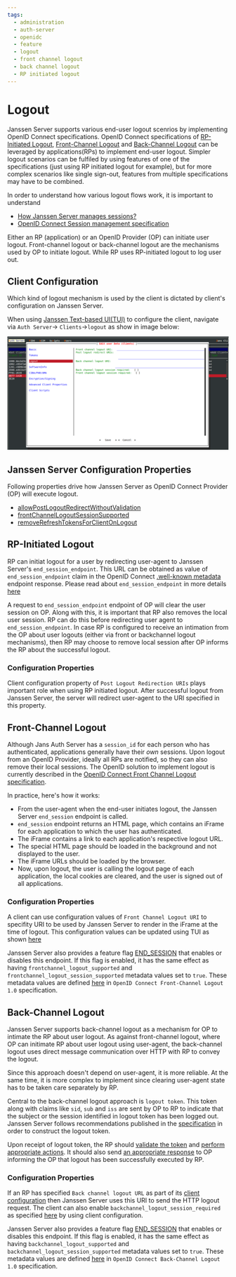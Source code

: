```yaml
---
tags:
  - administration
  - auth-server
  - openidc
  - feature
  - logout
  - front channel logout
  - back channel logout
  - RP initiated logout
---
```


# Logout

Janssen Server supports various end-user logout scenrios by implementing OpenID Connect specifications. OpenID Connect 
specifications of [RP-Initiated Logout](https://openid.net/specs/openid-connect-rpinitiated-1_0.html), 
[Front-Channel Logout](https://openid.net/specs/openid-connect-frontchannel-1_0.html) and 
[Back-Channel Logout](https://openid.net/specs/openid-connect-backchannel-1_0.html) can be leveraged by 
applications(RPs) to implement end-user logout. Simpler logout scenarios can be fulfiled by using features of one of the 
specifications (just using RP initiated logout for example), but for more complex scenarios like single sign-out,
features from multiple specifications may have to be combined. 

In order to understand how various logout flows work, it is important to understand 

- [How Janssen Server manages sessions?](https://docs.jans.io/v1.0.14/admin/auth-server/session-management/)
- [OpenID Connect Session management specification](https://openid.net/specs/openid-connect-session-1_0.html)

Either an RP (application) or an OpenID Provider (OP) can initiate user logout. Front-channel logout or back-channel
logout are the mechanisms used by OP to initiate logout. While RP uses RP-initiated logout to log user out.

## Client Configuration

Which kind of logout mechanism is used by the client is dictated by client's configuration on Janssen Server. 

When using
[Janssen Text-based UI(TUI)](../../config-guide/jans-tui/README.md) to configure the client, navigate via `Auth Server`->
`Clients`->`logout` as show in image below:

![](../../../../assets/image-logout-client-config.png)

## Janssen Server Configuration Properties

Following properties drive how Janssen Server as OpenID Connect Provider (OP) will execute logout.

- [allowPostLogoutRedirectWithoutValidation](../../../reference/json/properties/janssenauthserver-properties.md#allowpostlogoutredirectwithoutvalidation)
- [frontChannelLogoutSessionSupported](../../../reference/json/properties/janssenauthserver-properties.md#frontchannellogoutsessionsupported)
- [removeRefreshTokensForClientOnLogout](../../../reference/json/properties/janssenauthserver-properties.md#removerefreshtokensforclientonlogout)

## RP-Initiated Logout

RP can initiat logout for a user by redirecting user-agent to Janssen Server's `end_session_endpoint`. This URL can be
obtained as value of `end_session_endpoint` claim in the OpenID Connect
[.well-known metadata](../../endpoints/configuration.md) endpoint response. Please read about `end_session_endpoint` in
more details [here](../../endpoints/end-session.md)

A request to `end_session_endpoint` endpoint of OP will clear the user session on OP. Along with this, it is important
that RP also removes the local user session. RP can do this before redirecting user agent to `end_session_endpoint`. In
case RP is configured to receive an intimation from the OP about user logouts
(either via front or backchannel logout mechanisms), then RP may choose to remove local session after OP informs
the RP about the successful logout.

### Configuration Properties

Client configuration property of `Post Logout Redirection URIs` plays important role when using RP initiated logout. 
After successful logout from Janssen Server, the server will redirect user-agent to the URI specified in this property.

## Front-Channel Logout

Although Jans Auth Server has a `session_id` for each person who has authenticated,
applications generally have their *own* sessions. Upon logout from an OpenID Provider, ideally all RPs are notified,
so they can also remove their local sessions. The OpenID solution to implement logout is currently described in
the [OpenID Connect Front Channel Logout specification](http://openid.net/specs/openid-connect-frontchannel-1_0.html).

In practice, here's how it works:

- From the user-agent when the end-user initiates logout, the Janssen Server `end_session` endpoint is called. 
- `end_session` endpoint returns an HTML page, which contains an iFrame for each application to
  which the user has authenticated.
- The iFrame contains a link to each application's respective logout URL.
- The special HTML page should be loaded in the background and not displayed to the user.
- The iFrame URLs should be loaded by the browser.
- Now, upon logout, the user is calling the logout page of each application, the local cookies are cleared, 
and the user is signed out of all applications.

### Configuration Properties

A client can use configuration values of `Front Channel Logout URI` to specifity URI to be used by Janssen Server to 
render in the iFrame at the time of logout. This 
configuration values can be updated using TUI as shown [here](#client-configuration) 

Janssen Server also provides a feature flag 
[END_SESSION](../../../reference/json/feature-flags/janssenauthserver-feature-flags.md#endsession) 
that enables or disables this endpoint. If this flag is enabled, it has the same effect as having 
`frontchannel_logout_supported` and `frontchannel_logout_session_supported` metadata values set to `true`. These
metadata values are defined [here](https://openid.net/specs/openid-connect-frontchannel-1_0.html#OPLogout) in 
`OpenID Connect Front-Channel Logout 1.0` specification.

## Back-Channel Logout

Janssen Server supports back-channel logout as a mechanism for OP to intimate the RP about user logout. As against 
front-channel logout, where OP can initimate RP about user logout using user-agent, the back-channel logout uses
direct message communication over HTTP with RP to convey the logout. 

Since this approach doesn't depend on user-agent, it is more reliable. At the same time, it is more complex to implement
since clearing user-agent state has to be taken care separately by RP. 

Central to the back-channel logout approach is `logout token`. This token along with claims like `sid`, `sub` and `iss`
are sent by OP to RP to indicate that the subject or the session identified in logout token has been logged out. 
Janssen Server follows recommendations published in the
[specification](https://openid.net/specs/openid-connect-backchannel-1_0.html#LogoutToken) in order to construct the 
logout token. 

Upon receipt of logout token, the RP should 
[validate the token](https://openid.net/specs/openid-connect-backchannel-1_0.html#Validation) and 
[perform appropriate actions](https://openid.net/specs/openid-connect-backchannel-1_0.html#BCActions). It should also 
send 
[an appropriate response](https://openid.net/specs/openid-connect-backchannel-1_0.html#BCResponse) to OP informing the 
OP that logout has been successfully executed by RP.

### Configuration Properties  

If an RP has specified `Back channel logout URL` as part of its [client configuration](#client-configuration) then 
Janssen Server uses this URI to send the HTTP logout request. The client can also enable 
`backchannel_logout_session_required` as specified 
[here](https://openid.net/specs/openid-connect-backchannel-1_0.html#BCRegistration) by using client configuration. 

Janssen Server also provides a feature flag
[END_SESSION](../../../reference/json/feature-flags/janssenauthserver-feature-flags.md#endsession)
that enables or disables this endpoint. If this flag is enabled, it has the same effect as having
`backchannel_logout_supported` and `backchannel_logout_session_supported` metadata values set to `true`. These
metadata values are defined [here](https://openid.net/specs/openid-connect-backchannel-1_0.html#BCSupport) in
`OpenID Connect Back-Channel Logout 1.0` specification.